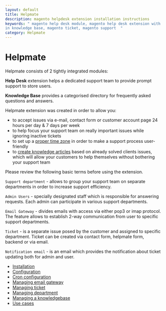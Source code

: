 ```yaml
---
layout: default
title: Helpmate
description: magento helpdesk extension installation instructions
keywords: " magento help desk module, magento help desk extension with built
in knowledge base, magento ticket, magento support  "
category: Helpmate
---
```


# Helpmate

Helpmate consists of 2 tightly integrated modules:

**Help Desk** extension helps a dedicated support team to provide prompt support to store users.

**Knowledge Base** provides a categorised directory for frequently asked questions and answers.

Helpmate extension was created in order to allow you:

* to accept issues via e-mail, contact form or customer account page 24 hours per day & 7 days per week
* to help focus your support team on really important issues while ignoring inactive tickets
* to set up a [proper time zone](configuration/#time-configuration) in order to make a support process user-friendly
* to [create knowledge articles](managing-a-knowledgebase/#creating-new-articles) based on already solved clients issues, which will allow your customers to help themselves without bothering your support team

Please review the following basic terms before using the extension.

`Support department` - allows to group your support team on separate departments in order to increase support efficiency.

`Admin Users` - specially designated staff which is responsible for answering requests. Each admin can participate in various support departments.

`Email Gateway` - divides emails with access via either pop3 or imap protocol. The feature allows to establish 2-way communication from user to specific support departments.

`Ticket` - is a separate issue posed by the customer and assigned to specific department. Ticket can be created via contact form, helpmate form, backend or via email.

`Notification email` - is an email which provides the notification about ticket updating both for admin and user.

- [Installation](installation/)
- [Configuration](configuration/)
- [Cron configuration](cron-configuration/)
- [Managing email gateway](managing-email-gateway/)
- [Managing ticket](managing-ticket/)
- [Managing department](managing-department/)
- [Managing a knowledgebase](managing-a-knowledgebase/)
- [Use cases](use-cases/)

